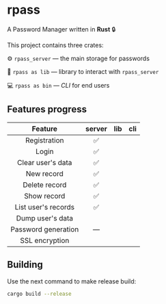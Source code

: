 # rpass

A Password Manager written in **Rust** 🔒

This project contains three crates:

⚙️ `rpass_server` — the main storage for passwords

📕 `rpass as lib` — library to interact with `rpass_server`

💻 `rpass as bin` — *CLI* for end users

## Features progress

|       Feature       | server | lib  | cli  |
| :-----------------: | :----: | :--: | :--: |
|    Registration     |   ✅    |      |      |
|        Login        |   ✅    |      |      |
|  Clear user's data  |   ✅    |      |      |
|     New record      |   ✅    |      |      |
|    Delete record    |   ✅    |      |      |
|     Show record     |   ✅    |      |      |
| List user's records |   ✅    |      |      |
|  Dump user's data   |        |      |      |
| Password generation |   —    |      |      |
|   SSL encryption    |        |      |      |

## Building

Use the next command to make release build:

```bash
cargo build --release
```

